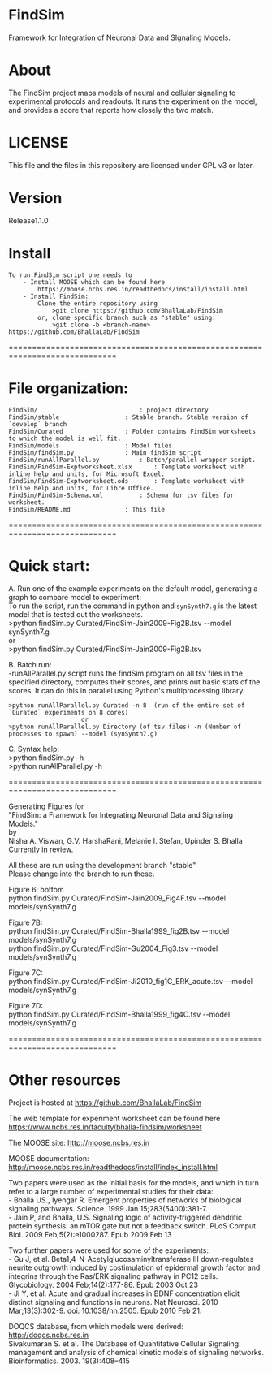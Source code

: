 # FindSim
Framework for Integration of Neuronal Data and SIgnaling Models.

# About
The FindSim project maps models of neural and cellular signaling to 
experimental protocols and readouts. It runs the experiment on the model, and
provides a score that reports how closely the two match.

# LICENSE
This file and the files in this repository are licensed under GPL v3 or later.

# Version
Release1.1.0

# Install 
	To run FindSim script one needs to  
		- Install MOOSE which can be found here  
			https://moose.ncbs.res.in/readthedocs/install/install.html  
		- Install FindSim:  
			Clone the entire repository using  
  				>git clone https://github.com/BhallaLab/FindSim 
			or, clone specific branch such as "stable" using:
				>git clone -b <branch-name> https://github.com/BhallaLab/FindSim

=============================================================================
# File organization:
	FindSim/             				: project directory  
	FindSim/stable					: Stable branch. Stable version of `develop` branch  
	FindSim/Curated					: Folder contains FindSim worksheets to which the model is well fit.
	FindSim/models					: Model files 
	FindSim/findSim.py				: Main findSim script  
	FindSim/runAllParallel.py			: Batch/parallel wrapper script.  
	FindSim/FindSim-Exptworksheet.xlsx		: Template worksheet with inline help and units, for Microsoft Excel.  
	FindSim/FindSim-Exptworksheet.ods		: Template worksheet with inline help and units, for Libre Office.  
	FindSim/FindSim-Schema.xml 			: Schema for tsv files for worksheet.  
	FindSim/README.md				: This file  
						
=============================================================================
# Quick start: 
A. Run one of the example experiments on the default model, generating a graph to compare model to experiment:  
	To run the script, run the command in python and `synSynth7.g` is the latest model that is tested out the worksheets.  
  	>python findSim.py Curated/FindSim-Jain2009-Fig2B.tsv --model synSynth7.g  
  				or  
  	>python findSim.py Curated/FindSim-Jain2009-Fig2B.tsv  

B. Batch run:  
	-runAllParallel.py script runs the findSim program on all tsv files in the specified directory, computes their scores, and prints out basic stats of the scores. It can do this in parallel using Python's multiprocessing library.  
	
	>python runAllParallel.py Curated -n 8  (run of the entire set of `Curated` experiments on 8 cores)  
						or  
	>python runAllParallel.py Directory (of tsv files) -n (Number of processes to spawn) --model (synSynth7.g)  

C. Syntax help:  
	>python findSim.py -h  
	>python runAllParallel.py -h  


=============================================================================

Generating Figures for   
"FindSim: a Framework for Integrating Neuronal Data and Signaling Models."  
by  
Nisha A. Viswan, G.V. HarshaRani, Melanie I. Stefan, Upinder S. Bhalla  
Currently in review.  

All these are run using the development branch "stable"  
Please change into the branch to run these.  

Figure 6: bottom  
python findSim.py Curated/FindSim-Jain2009_Fig4F.tsv --model models/synSynth7.g  

Figure 7B:  
python findSim.py Curated/FindSim-Bhalla1999_fig2B.tsv --model models/synSynth7.g  
python findSim.py Curated/FindSim-Gu2004_Fig3.tsv --model models/synSynth7.g  

Figure 7C:  
python findSim.py Curated/FindSim-Ji2010_fig1C_ERK_acute.tsv --model models/synSynth7.g  

Figure 7D:  
python findSim.py Curated/FindSim-Bhalla1999_fig4C.tsv --model models/synSynth7.g  

=============================================================================
# Other resources
Project is hosted at https://github.com/BhallaLab/FindSim

The web template for experiment worksheet can be found here https://www.ncbs.res.in/faculty/bhalla-findsim/worksheet  

The MOOSE site: http://moose.ncbs.res.in  

MOOSE documentation: http://moose.ncbs.res.in/readthedocs/install/index_install.html  

Two papers were used as the initial basis for the models, and which in turn
refer to a large number of experimental studies for their data:  
	- Bhalla US., Iyengar R. Emergent properties of networks of biological signaling pathways. Science. 1999 Jan 15;283(5400):381-7.  
	- Jain P, and Bhalla, U.S. Signaling logic of activity-triggered dendritic protein synthesis: an mTOR gate but not a feedback switch. PLoS Comput Biol. 2009 Feb;5(2):e1000287. Epub 2009 Feb 13  

Two further papers were used for some of the experiments:  
	- Gu J, et al. Beta1,4-N-Acetylglucosaminyltransferase III down-regulates neurite outgrowth induced by costimulation of epidermal growth factor and integrins through the Ras/ERK signaling pathway in PC12 cells. Glycobiology. 2004 Feb;14(2):177-86. Epub 2003 Oct 23  
	- Ji Y, et al. Acute and gradual increases in BDNF concentration elicit distinct signaling and functions in neurons. Nat Neurosci. 2010 Mar;13(3):302-9. doi: 10.1038/nn.2505. Epub 2010 Feb 21.  

DOQCS database, from which models were derived: http://doqcs.ncbs.res.in  
	Sivakumaran S. et al. The Database of Quantitative Cellular Signaling: management and analysis of chemical kinetic models of signaling networks.
Bioinformatics. 2003. 19(3):408–415
